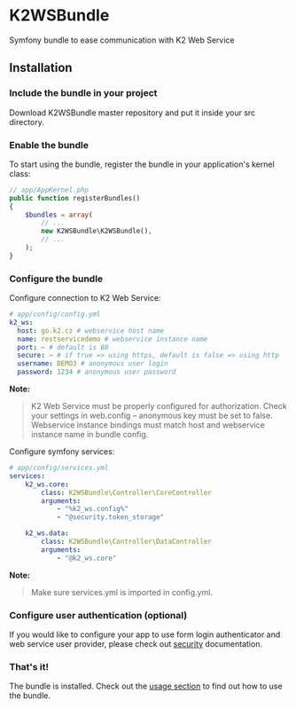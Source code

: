 # K2WSBundle
Symfony bundle to ease communication with K2 Web Service

## Installation

### Include the bundle in your project
Download K2WSBundle master repository and put it inside your src directory.

### Enable the bundle
To start using the bundle, register the bundle in your application's kernel class:

```php
// app/AppKernel.php
public function registerBundles()
{
    $bundles = array(
        // ...
        new K2WSBundle\K2WSBundle(),
        // ...
    );
}
```

### Configure the bundle
Configure connection to K2 Web Service:
```yaml
# app/config/config.yml
k2_ws:
  host: go.k2.cz # webservice host name
  name: restservicedemo # webservice instance name
  port: ~ # default is 80
  secure: ~ # if true => using https, default is false => using http
  username: DEMO3 # anonymous user login
  password: 1234 # anonymous user password
```

**Note:**
> K2 Web Service must be properly configured for authorization. Check your settings in web.config – anonymous key must be set to false. Webservice instance bindings must match host and webservice instance name in bundle config.

Configure symfony services:
```yaml
# app/config/services.yml
services:
    k2_ws.core:
        class: K2WSBundle\Controller\CoreController
        arguments:
            - "%k2_ws.config%"
            - "@security.token_storage"

    k2_ws.data:
        class: K2WSBundle\Controller\DataController
        arguments:
            - "@k2_ws.core"
```

**Note:**
> Make sure services.yml is imported in config.yml.

### Configure user authentication (optional)
If you would like to configure your app to use form login authenticator and web service user provider, please check out [security](SECURITY.md) documentation.

### That's it!
The bundle is installed. Check out the [usage section](USAGE.md) to find out how to use the bundle.

